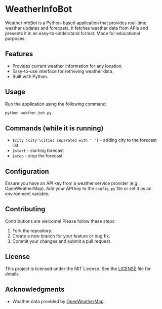 # WeatherInfoBot

WeatherInfoBot is a Python-based application that provides real-time weather updates and forecasts. It fetches weather data from APIs and presents it in an easy-to-understand format. Made for educational purposes.

## Features

- Provides current weather information for any location.
- Easy-to-use interface for retrieving weather data.
- Built with Python.


## Usage

Run the application using the following command:
```bash
python weather_bot.py
```

## Commands (while it is running)
- `$city [city \cities separated with ' ']` - adding city to the forecast list
- `$start` - starting forecast
- `$stop` - stop the forecast


## Configuration

Ensure you have an API key from a weather service provider (e.g., OpenWeatherMap). Add your API key to the `config.py` file or set it as an environment variable.

## Contributing

Contributions are welcome! Please follow these steps:

1. Fork the repository.
2. Create a new branch for your feature or bug fix.
3. Commit your changes and submit a pull request.



## License

This project is licensed under the MIT License. See the [LICENSE](LICENSE) file for details.

## Acknowledgments

- Weather data provided by [OpenWeatherMap](https://openweathermap.org/).
